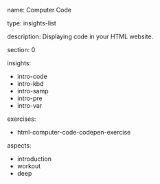 name: Computer Code

type: insights-list

description: Displaying code in your HTML website.

section: 0

insights:
  - intro-code
  - intro-kbd
  - intro-samp
  - intro-pre
  - intro-var

exercises:
  - html-computer-code-codepen-exercise

aspects:
  - introduction
  - workout
  - deep
